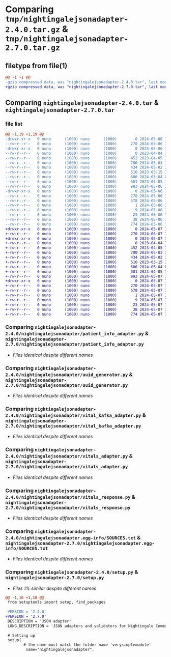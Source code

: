 # Comparing `tmp/nightingalejsonadapter-2.4.0.tar.gz` & `tmp/nightingalejsonadapter-2.7.0.tar.gz`

## filetype from file(1)

```diff
@@ -1 +1 @@
-gzip compressed data, was "nightingalejsonadapter-2.4.0.tar", last modified: Mon May  6 11:45:11 2024, max compression
+gzip compressed data, was "nightingalejsonadapter-2.7.0.tar", last modified: Tue May  7 14:05:25 2024, max compression
```

## Comparing `nightingalejsonadapter-2.4.0.tar` & `nightingalejsonadapter-2.7.0.tar`

### file list

```diff
@@ -1,19 +1,19 @@
-drwxr-xr-x   0 nuno      (1000) nuno      (1000)        0 2024-05-06 11:45:11.799762 nightingalejsonadapter-2.4.0/
--rw-r--r--   0 nuno      (1000) nuno      (1000)      270 2024-05-06 11:45:11.799762 nightingalejsonadapter-2.4.0/PKG-INFO
-drwxr-xr-x   0 nuno      (1000) nuno      (1000)        0 2024-05-06 11:45:11.796428 nightingalejsonadapter-2.4.0/nightingalejsonadapter/
--rw-r--r--   0 nuno      (1000) nuno      (1000)        0 2023-04-04 16:22:01.000000 nightingalejsonadapter-2.4.0/nightingalejsonadapter/__init__.py
--rw-r--r--   0 nuno      (1000) nuno      (1000)      452 2023-04-05 17:04:25.000000 nightingalejsonadapter-2.4.0/nightingalejsonadapter/intervention_adapter.py
--rw-r--r--   0 nuno      (1000) nuno      (1000)      700 2024-05-03 18:33:03.000000 nightingalejsonadapter-2.4.0/nightingalejsonadapter/patient_info_adapter.py
--rw-r--r--   0 nuno      (1000) nuno      (1000)      434 2024-05-02 14:49:08.000000 nightingalejsonadapter-2.4.0/nightingalejsonadapter/trigger_adapter.py
--rw-r--r--   0 nuno      (1000) nuno      (1000)      516 2023-03-15 15:22:55.000000 nightingalejsonadapter-2.4.0/nightingalejsonadapter/uuid_generator.py
--rw-r--r--   0 nuno      (1000) nuno      (1000)      606 2024-05-04 00:53:27.000000 nightingalejsonadapter-2.4.0/nightingalejsonadapter/vital_kafka_adapter.py
--rw-r--r--   0 nuno      (1000) nuno      (1000)      601 2023-04-05 17:04:40.000000 nightingalejsonadapter-2.4.0/nightingalejsonadapter/vitals_adapter.py
--rw-r--r--   0 nuno      (1000) nuno      (1000)      993 2024-05-06 11:44:44.000000 nightingalejsonadapter-2.4.0/nightingalejsonadapter/vitals_response.py
-drwxr-xr-x   0 nuno      (1000) nuno      (1000)        0 2024-05-06 11:45:11.799762 nightingalejsonadapter-2.4.0/nightingalejsonadapter.egg-info/
--rw-r--r--   0 nuno      (1000) nuno      (1000)      270 2024-05-06 11:45:11.000000 nightingalejsonadapter-2.4.0/nightingalejsonadapter.egg-info/PKG-INFO
--rw-r--r--   0 nuno      (1000) nuno      (1000)      578 2024-05-06 11:45:11.000000 nightingalejsonadapter-2.4.0/nightingalejsonadapter.egg-info/SOURCES.txt
--rw-r--r--   0 nuno      (1000) nuno      (1000)        1 2024-05-06 11:45:11.000000 nightingalejsonadapter-2.4.0/nightingalejsonadapter.egg-info/dependency_links.txt
--rw-r--r--   0 nuno      (1000) nuno      (1000)        9 2024-05-06 11:45:11.000000 nightingalejsonadapter-2.4.0/nightingalejsonadapter.egg-info/requires.txt
--rw-r--r--   0 nuno      (1000) nuno      (1000)       23 2024-05-06 11:45:11.000000 nightingalejsonadapter-2.4.0/nightingalejsonadapter.egg-info/top_level.txt
--rw-r--r--   0 nuno      (1000) nuno      (1000)       38 2024-05-06 11:45:11.799762 nightingalejsonadapter-2.4.0/setup.cfg
--rw-r--r--   0 nuno      (1000) nuno      (1000)      774 2024-05-06 11:44:58.000000 nightingalejsonadapter-2.4.0/setup.py
+drwxr-xr-x   0 nuno      (1000) nuno      (1000)        0 2024-05-07 14:05:25.321929 nightingalejsonadapter-2.7.0/
+-rw-r--r--   0 nuno      (1000) nuno      (1000)      270 2024-05-07 14:05:25.321929 nightingalejsonadapter-2.7.0/PKG-INFO
+drwxr-xr-x   0 nuno      (1000) nuno      (1000)        0 2024-05-07 14:05:25.321929 nightingalejsonadapter-2.7.0/nightingalejsonadapter/
+-rw-r--r--   0 nuno      (1000) nuno      (1000)        0 2023-04-04 16:22:01.000000 nightingalejsonadapter-2.7.0/nightingalejsonadapter/__init__.py
+-rw-r--r--   0 nuno      (1000) nuno      (1000)      452 2023-04-05 17:04:25.000000 nightingalejsonadapter-2.7.0/nightingalejsonadapter/intervention_adapter.py
+-rw-r--r--   0 nuno      (1000) nuno      (1000)      700 2024-05-03 18:33:03.000000 nightingalejsonadapter-2.7.0/nightingalejsonadapter/patient_info_adapter.py
+-rw-r--r--   0 nuno      (1000) nuno      (1000)      434 2024-05-02 14:49:08.000000 nightingalejsonadapter-2.7.0/nightingalejsonadapter/trigger_adapter.py
+-rw-r--r--   0 nuno      (1000) nuno      (1000)      516 2023-03-15 15:22:55.000000 nightingalejsonadapter-2.7.0/nightingalejsonadapter/uuid_generator.py
+-rw-r--r--   0 nuno      (1000) nuno      (1000)      606 2024-05-04 00:53:27.000000 nightingalejsonadapter-2.7.0/nightingalejsonadapter/vital_kafka_adapter.py
+-rw-r--r--   0 nuno      (1000) nuno      (1000)      601 2023-04-05 17:04:40.000000 nightingalejsonadapter-2.7.0/nightingalejsonadapter/vitals_adapter.py
+-rw-r--r--   0 nuno      (1000) nuno      (1000)      993 2024-05-07 13:41:30.000000 nightingalejsonadapter-2.7.0/nightingalejsonadapter/vitals_response.py
+drwxr-xr-x   0 nuno      (1000) nuno      (1000)        0 2024-05-07 14:05:25.321929 nightingalejsonadapter-2.7.0/nightingalejsonadapter.egg-info/
+-rw-r--r--   0 nuno      (1000) nuno      (1000)      270 2024-05-07 14:05:25.000000 nightingalejsonadapter-2.7.0/nightingalejsonadapter.egg-info/PKG-INFO
+-rw-r--r--   0 nuno      (1000) nuno      (1000)      578 2024-05-07 14:05:25.000000 nightingalejsonadapter-2.7.0/nightingalejsonadapter.egg-info/SOURCES.txt
+-rw-r--r--   0 nuno      (1000) nuno      (1000)        1 2024-05-07 14:05:25.000000 nightingalejsonadapter-2.7.0/nightingalejsonadapter.egg-info/dependency_links.txt
+-rw-r--r--   0 nuno      (1000) nuno      (1000)        9 2024-05-07 14:05:25.000000 nightingalejsonadapter-2.7.0/nightingalejsonadapter.egg-info/requires.txt
+-rw-r--r--   0 nuno      (1000) nuno      (1000)       23 2024-05-07 14:05:25.000000 nightingalejsonadapter-2.7.0/nightingalejsonadapter.egg-info/top_level.txt
+-rw-r--r--   0 nuno      (1000) nuno      (1000)       38 2024-05-07 14:05:25.321929 nightingalejsonadapter-2.7.0/setup.cfg
+-rw-r--r--   0 nuno      (1000) nuno      (1000)      774 2024-05-07 14:05:18.000000 nightingalejsonadapter-2.7.0/setup.py
```

### Comparing `nightingalejsonadapter-2.4.0/nightingalejsonadapter/patient_info_adapter.py` & `nightingalejsonadapter-2.7.0/nightingalejsonadapter/patient_info_adapter.py`

 * *Files identical despite different names*

### Comparing `nightingalejsonadapter-2.4.0/nightingalejsonadapter/uuid_generator.py` & `nightingalejsonadapter-2.7.0/nightingalejsonadapter/uuid_generator.py`

 * *Files identical despite different names*

### Comparing `nightingalejsonadapter-2.4.0/nightingalejsonadapter/vital_kafka_adapter.py` & `nightingalejsonadapter-2.7.0/nightingalejsonadapter/vital_kafka_adapter.py`

 * *Files identical despite different names*

### Comparing `nightingalejsonadapter-2.4.0/nightingalejsonadapter/vitals_adapter.py` & `nightingalejsonadapter-2.7.0/nightingalejsonadapter/vitals_adapter.py`

 * *Files identical despite different names*

### Comparing `nightingalejsonadapter-2.4.0/nightingalejsonadapter/vitals_response.py` & `nightingalejsonadapter-2.7.0/nightingalejsonadapter/vitals_response.py`

 * *Files identical despite different names*

### Comparing `nightingalejsonadapter-2.4.0/nightingalejsonadapter.egg-info/SOURCES.txt` & `nightingalejsonadapter-2.7.0/nightingalejsonadapter.egg-info/SOURCES.txt`

 * *Files identical despite different names*

### Comparing `nightingalejsonadapter-2.4.0/setup.py` & `nightingalejsonadapter-2.7.0/setup.py`

 * *Files 1% similar despite different names*

```diff
@@ -1,10 +1,10 @@
 from setuptools import setup, find_packages
 
-VERSION = '2.4.0' 
+VERSION = '2.7.0' 
 DESCRIPTION = 'JSON adapter'
 LONG_DESCRIPTION = 'JSON adapters and validators for Nightingale Communication and Integration'
 
 # Setting up
 setup(
        # the name must match the folder name 'verysimplemodule'
         name="nightingalejsonadapter",
```

